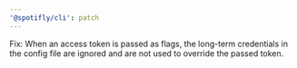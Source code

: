 ```yaml
---
'@spotifly/cli': patch
---
```


Fix: When an access token is passed as flags, the long-term credentials in the config file are ignored and are not used to override the passed token.
